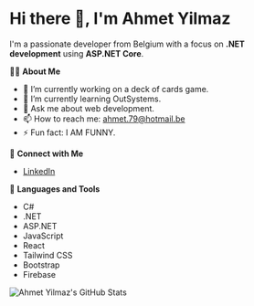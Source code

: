 # Hi there 👋, I'm Ahmet Yilmaz

I'm a passionate developer from Belgium with a focus on **.NET development** using **ASP.NET Core**.

👨‍💻 **About Me**
- 🔭 I’m currently working on a deck of cards game.
- 🌱 I’m currently learning OutSystems.
- 💬 Ask me about web development.
- 📫 How to reach me: ahmet.79@hotmail.be
- ⚡ Fun fact: I AM FUNNY.

🔗 **Connect with Me**
- [LinkedIn](https://www.linkedin.com/in/ahmet-yilmaz-0b4288210/)

💼 **Languages and Tools**
- C#
- .NET
- ASP.NET
- JavaScript
- React
- Tailwind CSS
- Bootstrap
- Firebase
<!-- Add other tools you use as a .NET developer -->

![Ahmet Yilmaz's GitHub Stats](https://github-readme-stats.vercel.app/api?username=y1lmaz-ahmet&show_icons=true&locale=en)
